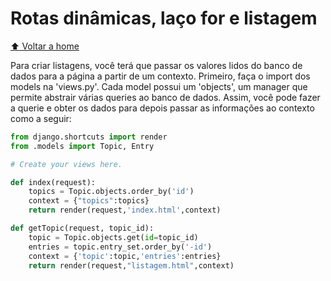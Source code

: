 # Rotas dinâmicas, laço for e listagem

[:arrow_up: Voltar a home](https://github.com/Dirack/Estudos/tree/master/Python/django#django)

Para criar listagens, você terá que passar os valores lidos do banco de dados para a página a partir de um contexto.
Primeiro, faça o import dos models na 'views.py'. Cada model possui um 'objects', um manager que permite abstrair várias queries
ao banco de dados. Assim, você pode fazer a querie e obter os dados para depois passar as informações ao contexto como a seguir:

```py
from django.shortcuts import render
from .models import Topic, Entry

# Create your views here.

def index(request):
    topics = Topic.objects.order_by('id')
    context = {"topics":topics}
    return render(request,'index.html',context)

def getTopic(request, topic_id):
    topic = Topic.objects.get(id=topic_id)
    entries = topic.entry_set.order_by('-id')
    context = {'topic':topic,'entries':entries}
    return render(request,"listagem.html",context)
```
